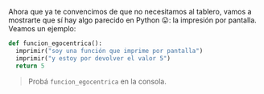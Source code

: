 Ahora que ya te convencimos de que no necesitamos al tablero, vamos a mostrarte que sí hay algo parecido en Python :stuck_out_tongue:: la impresión por pantalla. Veamos un ejemplo:

```python
def funcion_egocentrica():
  imprimir("soy una función que imprime por pantalla")
  imprimir("y estoy por devolver el valor 5")
  return 5
```

> Probá `funcion_egocentrica` en la consola.

